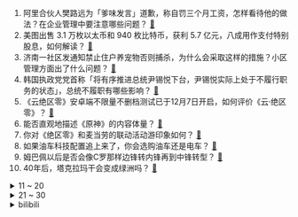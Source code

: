1. 阿里合伙人樊路远为「爹味发言」道歉，称自罚三个月工资，怎样看待他的做法？在企业管理中要注意哪些问题？ [:link:](https://www.zhihu.com/question/6234407546)
2. 美图出售 3.1 万枚以太币和 940 枚比特币，获利 5.7 亿元，八成用作支付特别股息，如何解读？ [:link:](https://www.zhihu.com/question/6029905365)
3. 济南一社区发通知禁止住户养宠物否则捕杀，为什么会采取这样的措施？小区管理方面出了什么问题？ [:link:](https://www.zhihu.com/question/6138673524)
4. 韩国执政党党首称「将有序推进总统尹锡悦下台，尹锡悦实际上处于不履行职务的状态」，总统不履职有哪些影响？ [:link:](https://www.zhihu.com/question/6238638771)
5. 《云绝区零》安卓端不限量不删档测试已于12月7日开启，如何评价《云·绝区零》？ [:link:](https://www.zhihu.com/question/6113183652)
6. 能否直观地描述《原神》的内容体量？ [:link:](https://www.zhihu.com/question/5546346939)
7. 你对《绝区零》和麦当劳的联动活动游印象如何？ [:link:](https://www.zhihu.com/question/5922611016)
8. 如果油车科技配置追上来了，你会选购油车还是电车？ [:link:](https://www.zhihu.com/question/666189690)
9. 姆巴佩以后是否会像C罗那样边锋转内锋再到中锋转型？ [:link:](https://www.zhihu.com/question/661420978)
10. 40年后，塔克拉玛干会变成绿洲吗？ [:link:](https://www.zhihu.com/question/5701584366)
<details>
<summary>11 ~ 20</summary>

11. 40-42岁，转行考CPA好就业吗？ [:link:](https://www.zhihu.com/question/4724127612)
12. 韩国国会未通过总统尹锡悦弹劾案，韩国政坛将局势将会如何发展？ [:link:](https://www.zhihu.com/question/6230678350)
13. 有投资者总结说采用 UE5 是手游公司倒闭的原因之一，如何评价这个判断？ [:link:](https://www.zhihu.com/question/6112240585)
14. 小说创作的开篇黄金三章要怎么写？ [:link:](https://www.zhihu.com/question/5075565579)
15. 那些便利店里100毫升装的烈酒都是卖给谁的？ [:link:](https://www.zhihu.com/question/5865294081)
16. 美上诉法院拒绝驳回 TikTok「不卖就禁」法案，字节内部人士称将上诉，特朗普会兑现不会封禁的承诺吗？ [:link:](https://www.zhihu.com/question/6189286599)
17. 孕妇临产遇汽车更新系统需等待 51 分钟，系统升级不能中途取消，若遇急事有无应急方案？ [:link:](https://www.zhihu.com/question/6120370744)
18. 怎么评价《我是刑警》这部电视剧? [:link:](https://www.zhihu.com/question/5622052750)
19. 小说开头主角有点懦弱，读者会不会反感？ [:link:](https://www.zhihu.com/question/5232030254)
20. 2024 年，你和孩子就身边哪些事展开过讨论？「和孩子的讨论」对大人会有哪些启发吗？ [:link:](https://www.zhihu.com/question/5787129754)
</details>
<details>
<summary>21 ~ 30</summary>

21. 如何评价王源、张雪迎主演的电影《孤星计划》？ [:link:](https://www.zhihu.com/question/6148626821)
22. 《无限暖暖》已开启公测，如何评价这款游戏？它到底好不好玩？ [:link:](https://www.zhihu.com/question/6010640268)
23. 如何评价《再见爱人 4》第八期（上）？ [:link:](https://www.zhihu.com/question/6019453083)
24. 为什么古代西南割据首都大都在成都而非重庆？ [:link:](https://www.zhihu.com/question/403016089)
25. 怎么看待职场里天天发牢骚喊辞职却待到最久不离职的人？ [:link:](https://www.zhihu.com/question/5772782339)
26. 怎么知道所谓「喜欢什么」、「做自己」中的「自己」是真正的自我，而不是其他东西带来的？ [:link:](https://www.zhihu.com/question/4820922636)
27. 你们是怎么找到科研课题的？ [:link:](https://www.zhihu.com/question/38019858)
28. 深睡眠的时间越长越好吗？ [:link:](https://www.zhihu.com/question/5168568125)
29. 你有拒绝过加班吗？什么理由？ [:link:](https://www.zhihu.com/question/6058611285)
30. 《白夜破晓》中施局会不会是警局的内鬼？ [:link:](https://www.zhihu.com/question/5312450081)
</details><details>
<summary>bilibili</summary>

</details>